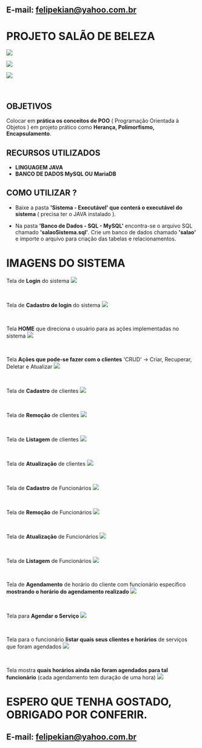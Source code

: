 ## E-mail: felipekian@yahoo.com.br

# PROJETO SALÃO DE BELEZA

![](imagens_sistema/especificações1.png)

![](imagens_sistema/especificações2.png)

![](imagens_sistema/especificações3.png)

</br>

## OBJETIVOS

Colocar em **prática os conceitos de POO** ( Programação Orientada à Objetos ) em projeto prático como **Herança, Polimorfismo, Encapsulamento**.


## RECURSOS UTILIZADOS

* **LINGUAGEM JAVA**
* **BANCO DE DADOS MySQL OU MariaDB**


## COMO UTILIZAR ?

* Baixe a pasta **'Sistema - Executável' que conterá o executável do sistema** ( precisa ter o JAVA instalado ).

* Na pasta **'Banco de Dados - SQL - MySQL'** encontra-se o arquivo SQL chamado **'salaoSistema.sql'**. Crie um banco de dados chamado **'salao'** e importe o arquivo para criação das tabelas e relacionamentos. 


# IMAGENS DO SISTEMA

Tela de **Login** do sistema
![](imagens_sistema/login.png)

</br>

Tela de **Cadastro de login** do sistema
![](imagens_sistema/cadastroLogin.png)

</br>

Tela **HOME** que direciona o usuário para as ações implementadas no sistema
![](imagens_sistema/menu_principal.png)

</br>

Tela **Ações que pode-se fazer com o clientes** 'CRUD' -> Criar, Recuperar, Deletar e Atualizar
![](imagens_sistema/cleintes_actions.png)

</br>

Tela de **Cadastro** de clientes
![](imagens_sistema/cadastroClientes.png)

</br>

Tela de **Remoção** de clientes
![](imagens_sistema/deleteCliente.png)

</br>

Tela de **Listagem** de clientes
![](imagens_sistema/listagemClientes.png)

</br>

Tela de **Atualização** de clientes
![](imagens_sistema/updateDadosCliente.png)

</br>

Tela de **Cadastro** de Funcionários 
![](imagens_sistema/cadastroFuncionario.png)

</br>

Tela de **Remoção** de Funcionários
![](imagens_sistema/deleteFuncionario.png)

</br>

Tela de **Atualização** de Funcionários
![](imagens_sistema/updateDadosFuncionario.png)

</br>

Tela de **Listagem** de Funcionários
![](imagens_sistema/listagemFuncionarios.png)

</br>

Tela de **Agendamento** de horário do cliente com funcionário específico **mostrando o horário do agendamento realizado**
![](imagens_sistema/agendamentoHorarioCliente.png)

</br>

Tela para **Agendar o Serviço**
![](imagens_sistema/agendarServiço.png)

</br>

Tela para o funcionário **listar quais seus clientes e horários** de serviços que foram agendados 
![](imagens_sistema/ClientesDoDia.png)

</br>

Tela mostra **quais horários ainda não foram agendados para tal funcionário** (cada agendamento tem duração de uma hora)
![](imagens_sistema/disponibilidadeDeHorario.png)

# ESPERO QUE TENHA GOSTADO, OBRIGADO POR CONFERIR.

## E-mail: felipekian@yahoo.com.br
